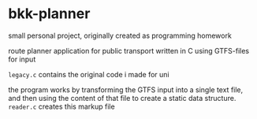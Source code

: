 # bkk-planner
small personal project, originally created as programming homework

route planner application for public transport written in C using GTFS-files for input

`legacy.c` contains the original code i made for uni

the program works by transforming the GTFS input into a single text file, and then using the content of that file to create a static data structure. `reader.c` creates this markup file